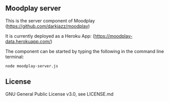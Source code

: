 ## Moodplay server

This is the server component of Moodplay (https://github.com/darkjazz/moodplay)

It is currently deployed as a Heroku App: (https://moodplay-data.herokuapp.com/)

The component can be started by typing the following in the command line terminal:
```
node moodplay-server.js
```

## License

GNU General Public License v3.0, see LICENSE.md
